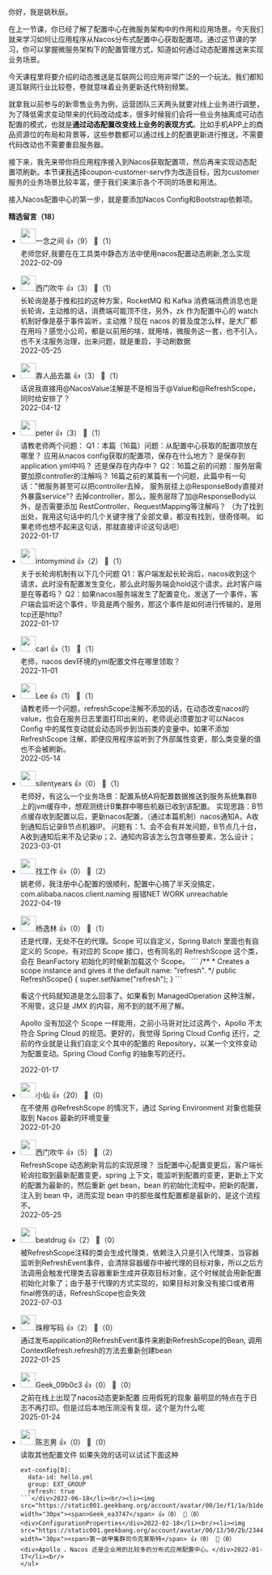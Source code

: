 你好，我是姚秋辰。

在上一节课，你已经了解了配置中心在微服务架构中的作用和应用场景。今天我们就来学习如何让应用程序从Nacos分布式配置中心获取配置项。通过这节课的学习，你可以掌握微服务架构下的配置管理方式，知道如何通过动态配置推送来实现业务场景。

今天课程里将要介绍的动态推送是互联网公司应用非常广泛的一个玩法。我们都知道互联网行业比较卷，卷就意味着业务更新迭代特别频繁。

就拿我以前参与的新零售业务为例，运营团队三天两头就要对线上业务进行调整，为了降低需求变动带来的代码改动成本，很多时候我们会将一些业务抽离成可动态配置的模式，也就是**通过动态配置改变线上业务的表现方式**。比如手机APP上的商品资源位的布局和背景等，这些参数都可以通过线上的配置更新进行推送，不需要代码改动也不需要重启服务器。

接下来，我先来带你将应用程序接入到Nacos获取配置项，然后再来实现动态配置项刷新。本节课我选择coupon-customer-serv作为改造目标，因为customer服务的业务场景比较丰富，便于我们来演示各个不同的场景和用法。

接入Nacos配置中心的第一步，就是要添加Nacos Config和Bootstrap依赖项。
<div><strong>精选留言（18）</strong></div><ul>
<li><img src="https://static001.geekbang.org/account/avatar/00/17/d9/4d/4b95a228.jpg" width="30px"><span>一念之间</span> 👍（9） 💬（1）<div>老师您好,我要在在工具类中静态方法中使用nacos配置动态刷新,怎么实现</div>2022-02-09</li><br/><li><img src="https://static001.geekbang.org/account/avatar/00/17/06/7e/735968e2.jpg" width="30px"><span>西门吹牛</span> 👍（3） 💬（1）<div>长轮询是基于推和拉的这种方案，RocketMQ 和 Kafka 消费端消费消息也是长轮询，主动推的话，消费端可能顶不住，另外，zk 作为配置中心的 watch 机制好像是基于事件监听，主动推？现在 nacos 的普及度怎么样，是大厂都在用吗？感觉小公司，都是以前用的啥，就用啥，微服务这一套，也不引入，也不关注服务治理，出来问题，就是重启，手动刷数据</div>2022-05-25</li><br/><li><img src="https://static001.geekbang.org/account/avatar/00/13/db/26/54f2c164.jpg" width="30px"><span>靠人品去赢</span> 👍（3） 💬（1）<div>话说我直接用@NacosValue注解是不是相当于@Value和@RefreshScope，同时给安排了？</div>2022-04-12</li><br/><li><img src="https://static001.geekbang.org/account/avatar/00/10/25/87/f3a69d1b.jpg" width="30px"><span>peter</span> 👍（3） 💬（1）<div>请教老师两个问题：
Q1：本篇（16篇）问题：从配置中心获取的配置项放在哪里？
       应用从nacos config获取的配置项，保存在什么地方？
       是保存到application.yml中吗？ 还是保存在内存中？
Q2：16篇之前的问题：服务层需要加原controller的注解吗？
      16篇之前的某篇有一个问题，此篇中有一句话：&quot;微服务甚至可以把controller去掉，
       服务层挂上@ResponseBody直接对外暴露service&quot;?
      去掉controller，那么，服务层除了加@ResponseBody以外，是否需要添加
      RestController、RequestMapping等注解吗？
    （为了找到出处，我用这句话中的几个关键字搜了全部文章，都没有找到，很奇怪啊。
         如果老师也想不起来这句话，那就直接评论这句话吧）</div>2022-01-17</li><br/><li><img src="https://static001.geekbang.org/account/avatar/00/10/dc/e6/cfb409ab.jpg" width="30px"><span>intomymind</span> 👍（2） 💬（1）<div>关于长轮询机制有以下几个问题
Q1：客户端发起长轮询后，nacos收到这个请求，此时没有配置发生变化，那么此时服务端会hold这个请求，此时客户端是在等着吗？
Q2：如果nacos服务端发生了配置变化，发送了一个事件，客户端会监听这个事件，毕竟是两个服务，那这个事件是如何进行传输的，是用tcp还是http?</div>2022-01-17</li><br/><li><img src="https://static001.geekbang.org/account/avatar/00/11/1c/c4/6b143e3a.jpg" width="30px"><span>carl</span> 👍（1） 💬（1）<div>老师，nacos dev环境的yml配置文件在哪里领取？</div>2022-11-01</li><br/><li><img src="https://static001.geekbang.org/account/avatar/00/11/a1/6d/a4ff33bb.jpg" width="30px"><span>Lee</span> 👍（1） 💬（1）<div>请教老师一个问题，refreshScope注解不添加的话，在动态改变nacos的value，也会在服务日志里面打印出来的，老师说必须要加才可以Nacos Config 中的属性变动就会动态同步到当前类的变量中。如果不添加 RefreshScope 注解，即便应用程序监听到了外部属性变更，那么类变量的值也不会被刷新。</div>2022-05-14</li><br/><li><img src="https://static001.geekbang.org/account/avatar/00/10/33/74/d9d143fa.jpg" width="30px"><span>silentyears</span> 👍（0） 💬（1）<div>老师好，有这么一个业务场景：配置系统A将配置数据推送到服务系统集群B上的jvm缓存中，想观测统计B集群中哪些机器已收到该配置。
实现思路：B节点缓存收到配置以后，更新nacos配置，（通过本篇机制）nacos通知A，A收到通知后记录B节点机器IP。
问题有：1、会不会有并发问题，B节点几十台，A收到通知后来不及记录ip；2、通知内容该怎么包含哪些要素，怎么设计；
</div>2023-03-01</li><br/><li><img src="https://static001.geekbang.org/account/avatar/00/1a/ce/cc/ec5895b0.jpg" width="30px"><span>找工作</span> 👍（0） 💬（2）<div>姚老师，我注册中心配置的很顺利，配置中心搞了半天没搞定，com.alibaba.nacos.client.naming 报错NET WORK unreachable</div>2022-04-19</li><br/><li><img src="https://static001.geekbang.org/account/avatar/00/11/cf/81/96f656ef.jpg" width="30px"><span>杨逸林</span> 👍（0） 💬（1）<div>还是代理，无处不在的代理。Scope 可以自定义，Spring Batch 里面也有自定义的 Scope，有对应的 Scope 接口，也有同名的 RefreshScope 这个类，会在 BeanFactory 初始化的时候新加载这个 Scope。
```
	&#47;**
	 * Creates a scope instance and gives it the default name: &quot;refresh&quot;.
	 *&#47;
	public RefreshScope() {
		super.setName(&quot;refresh&quot;);
	}
```

看这个代码就知道是怎么回事了。如果看到 ManagedOperation 这种注解，不用管，这只是 JMX 的内容，用不到的就不用了解。

Apollo 没有加这个 Scope 一样能用，之前小马哥对比过这两个，Apollo 不太符合 Spring Cloud 的规范。更好的，我觉得 Spring Cloud Config 还行，之前的作业就是让我们自定义个其中的配置的 Repository，以某一个文件变动为配置变动。Spring Cloud Config 的抽象写的还行。</div>2022-01-17</li><br/><li><img src="https://thirdwx.qlogo.cn/mmopen/vi_32/DYAIOgq83eq6pWvKsV4rzQ62z5MDEjaEU5MbDfmzbA62kUgoqia2tgKIIxw4ibkDhF7W48iat5dT8UB9Adky2NuzQ/132" width="30px"><span>小仙</span> 👍（20） 💬（0）<div>在不使用 @RefreshScope 的情况下，通过 Spring Environment 对象也能获取到 Nacos 最新的环境变量</div>2022-01-20</li><br/><li><img src="https://static001.geekbang.org/account/avatar/00/17/06/7e/735968e2.jpg" width="30px"><span>西门吹牛</span> 👍（5） 💬（2）<div>RefreshScope 动态刷新背后的实现原理？
当配置中心配置变更后，客户端长轮询拉取到最新配置变更，spring 上下文，能监听到配置的变更，更新上下文的配置为最新的，然后重新 get bean，bean 的初始化流程中，把新的配置，注入到 bean 中，进而实现 bean 中的那些属性配置都是最新的，是这个流程不。</div>2022-05-25</li><br/><li><img src="https://thirdwx.qlogo.cn/mmopen/vi_32/4VCgcBbU51SiasW8tpjYwdqBGe2RNIy6neuI7AEjCQ6t9qqXw6tXpZ2bDCoxJhWqQJv2LlFmemVYJCrLze2Aa7g/132" width="30px"><span>beatdrug</span> 👍（2） 💬（0）<div>被RefreshScope注释的类会生成代理类，依赖注入只是引入代理类，当容器监听到RefreshEvent事件，会清除容器缓存中被代理的目标对象，所以之后方法调用会触发代理类去容器重新生成并获取目标对象，这个时候就会用新配置初始化对象了；由于基于代理的方式实现的，如果目标对象没有接口或者用final修饰的话，RefreshScope也会失效</div>2022-07-03</li><br/><li><img src="https://static001.geekbang.org/account/avatar/00/14/3a/5d/c5dc789a.jpg" width="30px"><span>珠穆写码</span> 👍（2） 💬（0）<div>通过发布application的RefreshEvent事件来刷新RefreshScope的Bean, 调用ContextRefresh.refresh的方法去重新创建bean</div>2022-01-25</li><br/><li><img src="https://thirdwx.qlogo.cn/mmopen/vi_32/uUNsibxx9EvpiaeG5VVd6slEia0QGFsIdOPwxxz7NmulA1dpSDktTmcV9pa6DPiaj1aj8T9eafVfDSYq8TiaKVxw8sg/132" width="30px"><span>Geek_09b0c3</span> 👍（0） 💬（0）<div>之前在线上出现了nacos动态更新配置 应用假死的现象 最明显的特点在于日志不再打印。但是过后本地压测没有复现，这个是为什么呢</div>2025-01-24</li><br/><li><img src="https://static001.geekbang.org/account/avatar/00/29/21/3b/7f01e158.jpg" width="30px"><span>陈志男</span> 👍（0） 💬（0）<div>读取其他配置文件 如果失效的话可以试试下面这种
```
ext‐config[0]:
  data‐id: hello.yml
  group: EXT_GROUP
  refresh: true
```</div>2022-06-18</li><br/><li><img src="https://static001.geekbang.org/account/avatar/00/1e/f1/1a/b1de30c8.jpg" width="30px"><span>Geek_ea3747</span> 👍（0） 💬（0）<div>ConfigurationProperties</div>2022-02-18</li><br/><li><img src="https://static001.geekbang.org/account/avatar/00/13/50/2b/2344cdaa.jpg" width="30px"><span>第一装甲集群司令克莱斯特</span> 👍（0） 💬（0）<div>Apollo 、Nacos 还是企业用的比较多的分布式应用配置中心。</div>2022-01-17</li><br/>
</ul>